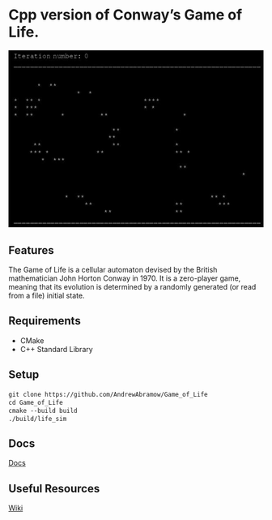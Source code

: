 # Cpp version of Conway’s Game of Life.
![alt text](https://github.com/AndrewAbramow/Game_of_Life/blob/main/Docs/negative_iterations.gif "Demonstration:")
## Features
The Game of Life is a cellular automaton devised by the British mathematician John Horton Conway in 1970. It is a zero-player game, meaning that its evolution is determined by a randomly generated (or read from a file) initial state.
## Requirements
- CMake
- C++ Standard Library
## Setup
```
git clone https://github.com/AndrewAbramow/Game_of_Life
cd Game_of_Life
cmake --build build
./build/life_sim
```
## Docs
[Docs](Docs/)
## Useful Resources
[Wiki](https://en.wikipedia.org/wiki/Conway%27s_Game_of_Life)
